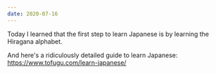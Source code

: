 ```yaml
---
date: 2020-07-16
---
```


Today I learned that the first step to learn Japanese is by learning the Hiragana alphabet.

And here's a ridiculously detailed guide to learn Japanese: <https://www.tofugu.com/learn-japanese/>
